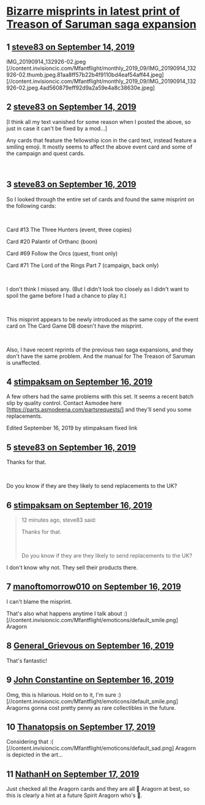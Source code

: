 # [Bizarre misprints in latest print of Treason of Saruman saga expansion](https://community.fantasyflightgames.com/topic/300036-bizarre-misprints-in-latest-print-of-treason-of-saruman-saga-expansion/)

## 1 [steve83 on September 14, 2019](https://community.fantasyflightgames.com/topic/300036-bizarre-misprints-in-latest-print-of-treason-of-saruman-saga-expansion/?do=findComment&comment=3785276)

IMG_20190914_132926-02.jpeg [//content.invisioncic.com/Mfantflight/monthly_2019_09/IMG_20190914_132926-02.thumb.jpeg.81aa8ff57b22b4f9110bd4eaf54aff44.jpeg] [//content.invisioncic.com/Mfantflight/monthly_2019_09/IMG_20190914_132926-02.jpeg.4ad560879eff92d9a2a59e4a8c38630e.jpeg]

## 2 [steve83 on September 14, 2019](https://community.fantasyflightgames.com/topic/300036-bizarre-misprints-in-latest-print-of-treason-of-saruman-saga-expansion/?do=findComment&comment=3785281)

[I think all my text vanished for some reason when I posted the above, so just in case it can't be fixed by a mod...]

Any cards that feature the fellowship icon in the card text, instead feature a smiling emoji. It mostly seems to affect the above event card and some of the campaign and quest cards.

 

## 3 [steve83 on September 16, 2019](https://community.fantasyflightgames.com/topic/300036-bizarre-misprints-in-latest-print-of-treason-of-saruman-saga-expansion/?do=findComment&comment=3786286)

So I looked through the entire set of cards and found the same misprint on the following cards:

 

Card #13 The Three Hunters (event, three copies)

Card #20 Palantir of Orthanc (boon)

Card #69 Follow the Orcs (quest, front only)

Card #71 The Lord of the Rings Part 7 (campaign, back only)

 

I don't think I missed any. (But I didn't look too closely as I didn't want to spoil the game before I had a chance to play it.)

 

This misprint appears to be newly introduced as the same copy of the event card on The Card Game DB doesn't have the misprint.

 

Also, I have recent reprints of the previous two saga expansions, and they don't have the same problem. And the manual for The Treason of Saruman is unaffected.

## 4 [stimpaksam on September 16, 2019](https://community.fantasyflightgames.com/topic/300036-bizarre-misprints-in-latest-print-of-treason-of-saruman-saga-expansion/?do=findComment&comment=3786308)

A few others had the same problems with this set. It seems a recent batch slip by quality control. Contact Asmodee here [https://parts.asmodeena.com/partsrequests/] and they'll send you some replacements.

Edited September 16, 2019 by stimpaksam
fixed link

## 5 [steve83 on September 16, 2019](https://community.fantasyflightgames.com/topic/300036-bizarre-misprints-in-latest-print-of-treason-of-saruman-saga-expansion/?do=findComment&comment=3786319)

Thanks for that.

 

Do you know if they are they likely to send replacements to the UK?

## 6 [stimpaksam on September 16, 2019](https://community.fantasyflightgames.com/topic/300036-bizarre-misprints-in-latest-print-of-treason-of-saruman-saga-expansion/?do=findComment&comment=3786332)

> 12 minutes ago, steve83 said:
> 
> Thanks for that.
> 
>  
> 
> Do you know if they are they likely to send replacements to the UK?

I don't know why not. They sell their products there.

## 7 [manoftomorrow010 on September 16, 2019](https://community.fantasyflightgames.com/topic/300036-bizarre-misprints-in-latest-print-of-treason-of-saruman-saga-expansion/?do=findComment&comment=3786335)

I can't blame the misprint.

That's also what happens anytime I talk about :) [//content.invisioncic.com/Mfantflight/emoticons/default_smile.png] Aragorn

## 8 [General_Grievous on September 16, 2019](https://community.fantasyflightgames.com/topic/300036-bizarre-misprints-in-latest-print-of-treason-of-saruman-saga-expansion/?do=findComment&comment=3786522)

That's fantastic!

## 9 [John Constantine on September 16, 2019](https://community.fantasyflightgames.com/topic/300036-bizarre-misprints-in-latest-print-of-treason-of-saruman-saga-expansion/?do=findComment&comment=3786578)

Omg, this is hilarious. Hold on to it, I'm sure :) [//content.invisioncic.com/Mfantflight/emoticons/default_smile.png] Aragorns gonna cost pretty penny as rare collectibles in the future.

## 10 [Thanatopsis on September 17, 2019](https://community.fantasyflightgames.com/topic/300036-bizarre-misprints-in-latest-print-of-treason-of-saruman-saga-expansion/?do=findComment&comment=3787498)

Considering that :( [//content.invisioncic.com/Mfantflight/emoticons/default_sad.png] Aragorn is depicted in the art...

## 11 [NathanH on September 17, 2019](https://community.fantasyflightgames.com/topic/300036-bizarre-misprints-in-latest-print-of-treason-of-saruman-saga-expansion/?do=findComment&comment=3787502)

Just checked all the Aragorn cards and they are all 🙁 Aragorn at best, so this is clearly a hint at a future Spirit Aragorn who's 🙂.

